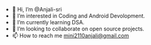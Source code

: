 - 👋 Hi, I’m @Anjali-sri
- 👀 I’m interested in Coding and Android Devolopment.
- 🌱 I’m currently learning DSA.
- 💞️ I’m looking to collaborate on open source projects.
- 📫 How to reach me mini2110anjali@gmail.com

<!---
Anjali-sri/Anjali-sri is a ✨ special ✨ repository because its `README.md` (this file) appears on your GitHub profile.
You can click the Preview link to take a look at your changes.
--->
